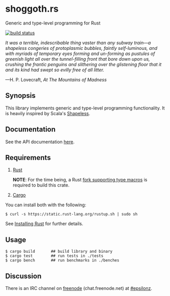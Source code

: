 # shoggoth.rs

Generic and type-level programming for Rust

[![build status](https://api.travis-ci.org/epsilonz/shoggoth.rs.svg?branch=master)](https://travis-ci.org/epsilonz/shoggoth.rs)

_It was a terrible, indescribable thing vaster than any subway train—a shapeless congeries of protoplasmic bubbles, faintly self-luminous, and with myriads of temporary eyes forming and un-forming as pustules of greenish light all over the tunnel-filling front that bore down upon us, crushing the frantic penguins and slithering over the glistening floor that it and its kind had swept so evilly free of all litter._

—H. P. Lovecraft, _At The Mountains of Madness_

## Synopsis

This library implements generic and type-level programming functionality. It is heavily inspired by Scala's [Shapeless](https://github.com/milessabin/shapeless).

## Documentation

See the API documentation [here](http://epsilonz.github.io/shoggoth.rs/doc/shoggoth/).

## Requirements

1.   [Rust](http://www.rust-lang.org/)

     **NOTE**: For the time being, a Rust [fork supporting type macros](https://github.com/darinmorrison/rust/commits/feature/type_macros) is required to build this crate.

2.   [Cargo](http://crates.io/)

You can install both with the following:

```
$ curl -s https://static.rust-lang.org/rustup.sh | sudo sh
```

See [Installing Rust](http://doc.rust-lang.org/guide.html#installing-rust) for further details.

## Usage

```
$ cargo build       ## build library and binary
$ cargo test        ## run tests in ./tests
$ cargo bench       ## run benchmarks in ./benches
```

## Discussion

There is an IRC channel on [freenode](https://freenode.net) (chat.freenode.net) at [#epsilonz](http://webchat.freenode.net/?channels=%23epsilonz).
